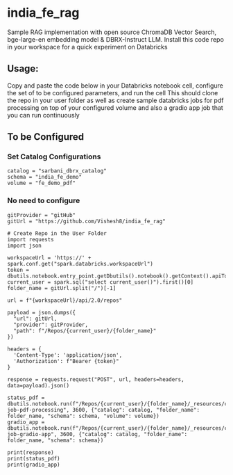 # india_fe_rag

Sample RAG implementation with open source ChromaDB Vector Search, bge-large-en embedding model & DBRX-Instruct LLM. Install this code repo in your workspace for a quick experiment on Databricks

## Usage:

Copy and paste the code below in your Databricks notebook cell, configure the set of to be configured parameters, and run the cell
This should clone the repo in your user folder as well as create sample databricks jobs for pdf processing on top of your configured volume and also a gradio app job that you can run continuously

## To be Configured
### Set Catalog Configurations
```
catalog = "sarbani_dbrx_catalog"
schema = "india_fe_demo"
volume = "fe_demo_pdf"
```


### No need to configure
```
gitProvider = "gitHub"
gitUrl = "https://github.com/Vishesh8/india_fe_rag"

# Create Repo in the User Folder
import requests
import json

workspaceUrl = 'https://' + spark.conf.get("spark.databricks.workspaceUrl")
token = dbutils.notebook.entry_point.getDbutils().notebook().getContext().apiToken().get()
current_user = spark.sql("select current_user()").first()[0]
folder_name = gitUrl.split("/")[-1]

url = f"{workspaceUrl}/api/2.0/repos"

payload = json.dumps({
  "url": gitUrl,
  "provider": gitProvider,
  "path": f"/Repos/{current_user}/{folder_name}"
})

headers = {
  'Content-Type': 'application/json',
  'Authorization': f"Bearer {token}"
}

response = requests.request("POST", url, headers=headers, data=payload).json()

status_pdf = dbutils.notebook.run(f"/Repos/{current_user}/{folder_name}/_resources/create-job-pdf-processing", 3600, {"catalog": catalog, "folder_name": folder_name, "schema": schema, "volume": volume})
gradio_app = dbutils.notebook.run(f"/Repos/{current_user}/{folder_name}/_resources/create-job-gradio-app", 3600, {"catalog": catalog, "folder_name": folder_name, "schema": schema})

print(response)
print(status_pdf)
print(gradio_app)
```
